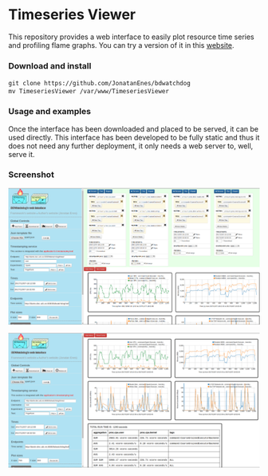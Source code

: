 # Timeseries Viewer
This repository provides a web interface to easily plot resource 
time series and profiling flame graphs. You can try a version of it in 
this [website](http://bdwatchdog.dec.udc.es/BDWatchdog/TimeseriesViewer/demo.html).

### Download and install
```
git clone https://github.com/JonatanEnes/bdwatchdog
mv TimeseriesViewer /var/www/TimeseriesViewer
```
### Usage and examples

Once the interface has been downloaded and placed to be served, it can be used 
directly. This interface has been developed to be fully static and thus it
does not need any further deployment, it only needs a web server to, well, serve it.

### Screenshot 

<p align="center">
  <img 
       src="interfaceScreenshot1.png"
       width="700px">
</p>

<p align="center">
  <img 
       src="interfaceScreenshot2.png"
       width="700px">
</p>